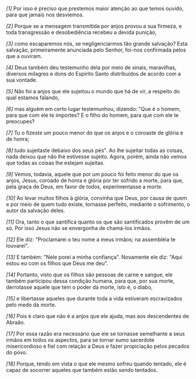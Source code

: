 *[1]* Por isso é preciso que prestemos maior atenção ao que temos ouvido, para que jamais nos desviemos.

*[2]* Porque se a mensagem transmitida por anjos provou a sua firmeza, e toda transgressão e desobediência recebeu a devida punição,

*[3]* como escaparemos nós, se negligenciarmos tão grande salvação? Esta salvação, primeiramente anunciada pelo Senhor, foi-nos confirmada pelos que a ouviram.

*[4]* Deus também deu testemunho dela por meio de sinais, maravilhas, diversos milagres e dons do Espírito Santo distribuídos de acordo com a sua vontade.

*[5]* Não foi a anjos que ele sujeitou o mundo que há de vir, a respeito do qual estamos falando,

*[6]* mas alguém em certo lugar testemunhou, dizendo: "Que é o homem, para que com ele te importes? E o filho do homem, para que com ele te preocupes?

*[7]* Tu o fizeste um pouco menor do que os anjos e o coroaste de glória e de honra;

*[8]* tudo sujeitaste debaixo dos seus pés". Ao lhe sujeitar todas as coisas, nada deixou que não lhe estivesse sujeito. Agora, porém, ainda não vemos que todas as coisas lhe estejam sujeitas.

*[9]* Vemos, todavia, aquele que por um pouco foi feito menor do que os anjos, Jesus, coroado de honra e glória por ter sofrido a morte, para que, pela graça de Deus, em favor de todos, experimentasse a morte.

*[10]* Ao levar muitos filhos à glória, convinha que Deus, por causa de quem e por meio de quem tudo existe, tornasse perfeito, mediante o sofrimento, o autor da salvação deles.

*[11]* Ora, tanto o que santifica quanto os que são santificados provêm de um só. Por isso Jesus não se envergonha de chamá-los irmãos.

*[12]* Ele diz: "Proclamarei o teu nome a meus irmãos; na assembléia te louvarei".

*[13]* E também: "Nele porei a minha confiança". Novamente ele diz: "Aqui estou eu com os filhos que Deus me deu".

*[14]* Portanto, visto que os filhos são pessoas de carne e sangue, ele também participou dessa condição humana, para que, por sua morte, derrotasse aquele que tem o poder da morte, isto é, o diabo,

*[15]* e libertasse aqueles que durante toda a vida estiveram escravizados pelo medo da morte.

*[16]* Pois é claro que não é a anjos que ele ajuda, mas aos descendentes de Abraão.

*[17]* Por essa razão era necessário que ele se tornasse semelhante a seus irmãos em todos os aspectos, para se tornar sumo sacerdote misericordioso e fiel com relação a Deus e fazer propiciação pelos pecados do povo.

*[18]* Porque, tendo em vista o que ele mesmo sofreu quando tentado, ele é capaz de socorrer aqueles que também estão sendo tentados.

